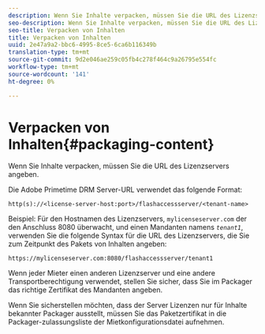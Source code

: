 ```yaml
---
description: Wenn Sie Inhalte verpacken, müssen Sie die URL des Lizenzservers angeben.
seo-description: Wenn Sie Inhalte verpacken, müssen Sie die URL des Lizenzservers angeben.
seo-title: Verpacken von Inhalten
title: Verpacken von Inhalten
uuid: 2e47a9a2-bbc6-4995-8ce5-6ca6b116349b
translation-type: tm+mt
source-git-commit: 9d2e046ae259c05fb4c278f464c9a26795e554fc
workflow-type: tm+mt
source-wordcount: '141'
ht-degree: 0%

---
```



# Verpacken von Inhalten{#packaging-content}

Wenn Sie Inhalte verpacken, müssen Sie die URL des Lizenzservers angeben.

Die Adobe Primetime DRM Server-URL verwendet das folgende Format:

```
http(s)://<license-server-host:port>/flashaccessserver/<tenant-name>
```

Beispiel: Für den Hostnamen des Lizenzservers, `mylicenseserver.com` der den Anschluss 8080 überwacht, und einen Mandanten namens *`tenant1`*, verwenden Sie die folgende Syntax für die URL des Lizenzservers, die Sie zum Zeitpunkt des Pakets von Inhalten angeben:

```
https://mylicenseserver.com:8080/flashaccessserver/tenant1
```

Wenn jeder Mieter einen anderen Lizenzserver und eine andere Transportberechtigung verwendet, stellen Sie sicher, dass Sie im Packager das richtige Zertifikat des Mandanten angeben.

Wenn Sie sicherstellen möchten, dass der Server Lizenzen nur für Inhalte bekannter Packager ausstellt, müssen Sie das Paketzertifikat in die Packager-zulassungsliste der Mietkonfigurationsdatei aufnehmen.

